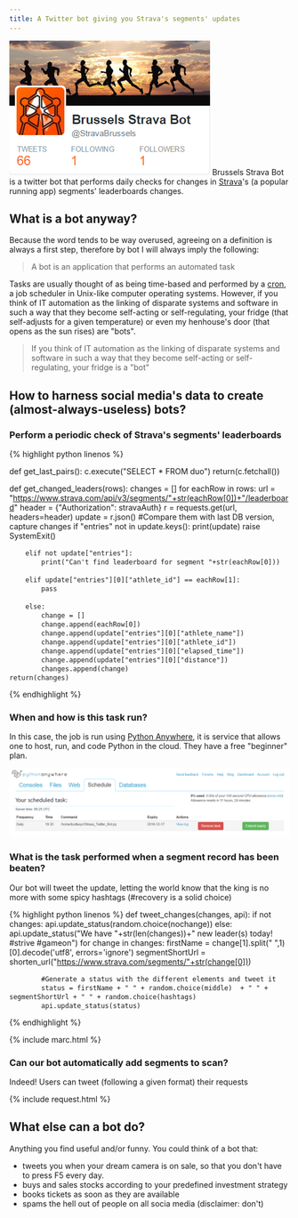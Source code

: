 ```yaml
---
title: A Twitter bot giving you Strava's segments' updates
---
```

![bsb](img/bsb.png "Brussels Segments Scanner")
Brussels Strava Bot is a twitter bot that performs daily checks for changes in [Strava]("https://www.strava.com/")'s (a popular running app) segments' leaderboards changes.

## What is a bot anyway?
Because the word tends to be way overused, agreeing on a definition is always a first step, therefore by bot I will always imply the following:

> A bot is an application that performs an automated task

Tasks are usually thought of as being time-based and performed by a [cron]("https://en.wikipedia.org/wiki/Cron"), a job scheduler in Unix-like computer operating systems. However, if you think of IT automation as the linking of disparate systems and software in such a way that they become self-acting or self-regulating, your fridge (that self-adjusts for a given temperature) or even my henhouse's door (that opens as the sun rises) are "bots".

> If you think of IT automation as the linking of disparate systems and software in such a way that they become self-acting or self-regulating, your fridge is a "bot"

## How to harness social media's data to create (almost-always-useless) bots?

### Perform a periodic check of Strava's segments' leaderboards

{% highlight python linenos %}

def get_last_pairs():
    c.execute("SELECT * FROM duo")
    return(c.fetchall())

def get_changed_leaders(rows):
    changes = []
    for eachRow in rows:
        url = "https://www.strava.com/api/v3/segments/"+str(eachRow[0])+"/leaderboard"
        header = {"Authorization": stravaAuth}
        r = requests.get(url, headers=header)
        update = r.json()
        #Compare them with last DB version, capture changes
        if "entries" not in update.keys():
            print(update)
            raise SystemExit()
            
        elif not update["entries"]:
            print("Can't find leaderboard for segment "+str(eachRow[0]))

        elif update["entries"][0]["athlete_id"] == eachRow[1]:
            pass

        else:
            change = []
            change.append(eachRow[0])
            change.append(update["entries"][0]["athlete_name"])
            change.append(update["entries"][0]["athlete_id"])
            change.append(update["entries"][0]["elapsed_time"])
            change.append(update["entries"][0]["distance"])
            changes.append(change)
    return(changes)

{% endhighlight %}

### When and how is this task run?
In this case, the job is run using [Python Anywhere]("https://www.pythonanywhere.com"), it is service that allows one to host, run, and code Python in the cloud. They have a free "beginner" plan.

![schedule](img/schedule.png "Schedule")

### What is the task performed when a segment record has been beaten?
Our bot will tweet the update, letting the world know that the king is no more with some spicy hashtags (#recovery is a solid choice)

{% highlight python linenos %}
def tweet_changes(changes, api):
    if not changes:
        api.update_status(random.choice(nochange))
    else:
        api.update_status("We have "+str(len(changes))+" new leader(s) today! #strive #gameon")
        for change in changes:
            firstName = change[1].split(" ",1)[0].decode('utf8', errors='ignore')
            segmentShortUrl = shorten_url("https://www.strava.com/segments/"+str(change[0]))

            #Generate a status with the different elements and tweet it
            status = firstName + " " + random.choice(middle)  + " " + segmentShortUrl + " " + random.choice(hashtags)
            api.update_status(status)
{% endhighlight %}
            
{% include marc.html %}

### Can our bot automatically add segments to scan?
Indeed! Users can tweet (following a given format) their requests

{% include request.html %}

## What else can a bot do?
Anything you find useful and/or funny. You could think of a bot that:

- tweets you when your dream camera is on sale, so that you don't have to press F5 every day.
- buys and sales stocks according to your predefined investment strategy
- books tickets as soon as they are available
- spams the hell out of people on all socia media (disclaimer: don't)
